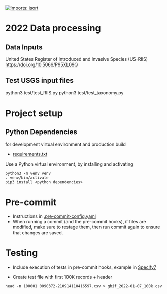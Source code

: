 [![Imports: isort](https://img.shields.io/badge/%20imports-isort-%231674b1?style=flat&labelColor=ef8336)](https://pycqa.github.io/isort/)

# 2022 Data processing

## Data Inputs

United States Register of Introduced and Invasive Species (US-RIIS)
https://doi.org/10.5066/P95XL09Q

## Test USGS input files

python3 test/test_RIIS.py
python3 test/test_taxonomy.py

# Project setup

## Python Dependencies
for development virtual environment and production build
  * [requirements.txt](requirements.txt)

Use a Python virtual environment, by installing and activating
```commandline
python3 -m venv venv
. venv/bin/activate
pip3 install <python dependencies>
```

# Pre-commit
* Instructions in [.pre-commit-config.yaml](.pre-commit-config.yaml)
* When running a commit (and the pre-commit hooks), if files are modified, make sure to
  restage them, then run commit again to ensure that changes are saved.

# Testing
* Include execution of tests in pre-commit hooks, example in
  [Specify7](https://github.com/specify/specify7/blob/production/.pre-commit-config.yaml)

* Create test file with first 100K records + header
```commandline
head -n 100001 0090372-210914110416597.csv > gbif_2022-01-07_100k.csv

```
